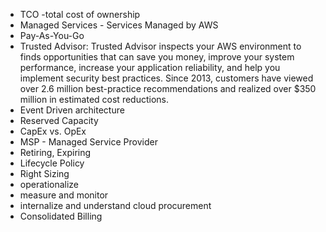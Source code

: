 * TCO -total cost of ownership
* Managed Services - Services Managed by AWS
* Pay-As-You-Go
* Trusted Advisor: Trusted Advisor inspects your AWS environment to finds opportunities that can save you money, improve your system performance, increase your application reliability, and help you implement security best practices. Since 2013, customers have viewed over 2.6 million best-practice recommendations and realized over $350 million in estimated cost reductions.
* Event Driven architecture
* Reserved Capacity
* CapEx vs. OpEx
* MSP - Managed Service Provider
* Retiring, Expiring
* Lifecycle Policy
* Right Sizing
* operationalize
* measure and monitor
* internalize and understand cloud procurement
* Consolidated Billing
